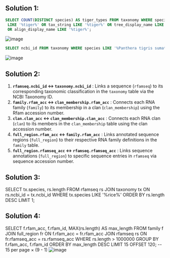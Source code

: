 ## Solution 1: 
```sql
SELECT COUNT(DISTINCT species) AS tiger_types FROM taxonomy WHERE species
 LIKE '%tiger%' OR tax_string LIKE '%tiger%' OR tree_display_name LIKE '%tiger%'
 OR align_display_name LIKE '%tiger%';
```
 ![image](https://github.com/user-attachments/assets/70dcaf6c-f78f-4aa5-aaee-261f122d9186)

```sql
SELECT ncbi_id FROM taxonomy WHERE species LIKE '%Panthera tigris sumatrae%';
```

![image](https://github.com/user-attachments/assets/8c5fb8e3-7733-4abe-81a9-909d015994fb)

## Solution 2:
1. **`rfamseq.ncbi_id` ↔ `taxonomy.ncbi_id`** : Links a sequence (`rfamseq`) to its corresponding taxonomic classification in the `taxonomy` table via the NCBI Taxonomy ID.
2. **`family.rfam_acc` ↔ `clan_membership.rfam_acc`** : Connects each RNA family (`family`) to its membership in a clan (`clan_membership`) using the Rfam accession number.
3. **`clan.clan_acc` ↔ `clan_membership.clan_acc`** : Connects each RNA clan (`clan`) to its members in the `clan_membership` table using the clan accession number.
4. **`full_region.rfam_acc` ↔ `family.rfam_acc`** : Links annotated sequence regions (`full_region`) to their respective RNA family definitions in the `family` table.
5. **`full_region.rfamseq_acc` ↔ `rfamseq.rfamseq_acc`** : Links sequence annotations (`full_region`) to specific sequence entries in `rfamseq` via sequence accession number.

## Solution 3:
SELECT tx.species, rs.length FROM rfamseq rs JOIN taxonomy tx ON rs.ncbi_id = tx.ncbi_id WHERE tx.species LIKE '%rice%' ORDER BY rs.length DESC 
LIMIT 1;

## Solution 4:
SELECT f.rfam_acc, f.rfam_id, MAX(rs.length) AS max_length FROM family f JOIN full_region fr ON f.rfam_acc = fr.rfam_acc JOIN rfamseq rs ON fr.rfamseq_acc = rs.rfamseq_acc WHERE rs.length > 1000000 GROUP BY f.rfam_acc, f.rfam_id ORDER BY max_length DESC LIMIT 15 OFFSET 120; -- 15 per page × (9 - 1)
![image](https://github.com/user-attachments/assets/f0e81705-616e-44d4-902f-b7751687175c)

